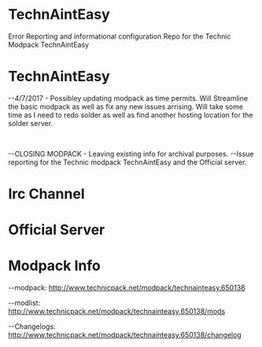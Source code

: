 # TechnAintEasy
Error Reporting and informational configuration Repo for the Technic Modpack TechnAintEasy
# TechnAintEasy
--4/7/2017 - Possibley updating modpack as time permits.  Will Streamline the basic modpack as well as fix any new issues arrising.  Will take some time as I need to redo solder as well as find another hosting location for the solder server.<dl><br /></dl>
--CLOSING MODPACK - Leaving existing info for archival purposes.
--Issue reporting for the Technic modpack TechnAintEasy and the Official server.

# Irc Channel 

# Official Server


# Modpack Info
--modpack:    http://www.technicpack.net/modpack/technainteasy.650138

--modlist:    http://www.technicpack.net/modpack/technainteasy.650138/mods

--Changelogs: http://www.technicpack.net/modpack/technainteasy.650138/changelog
